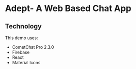 # Adept- A Web Based Chat App

## Technology

This demo uses:

- CometChat Pro 2.3.0
- Firebase
- React
- Material Icons





